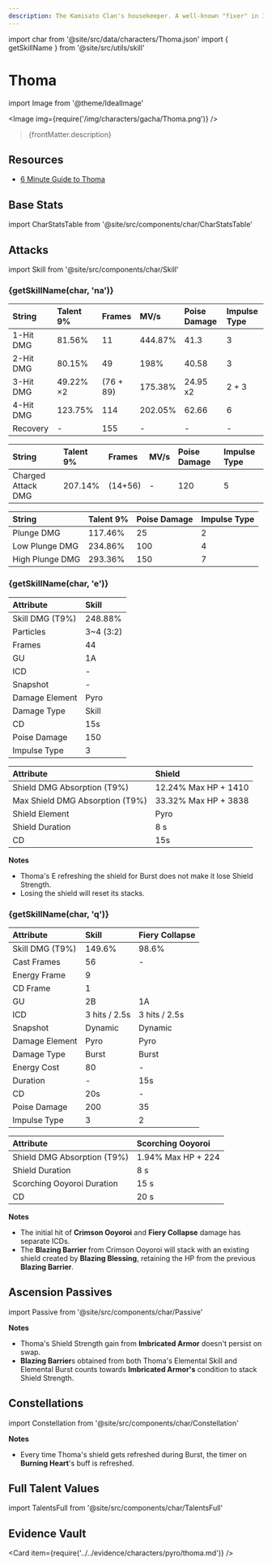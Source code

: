 ```yaml
---
description: The Kamisato Clan's housekeeper. A well-known "fixer" in Inazuma.
---
```


import char from '@site/src/data/characters/Thoma.json'
import { getSkillName } from '@site/src/utils/skill'

# Thoma

import Image from '@theme/IdealImage'

<Image img={require('/img/characters/gacha/Thoma.png')} />
<blockquote>{frontMatter.description}</blockquote>

## Resources

* [6 Minute Guide to Thoma](https://youtu.be/hWj-Ps6QzwE)

## Base Stats

import CharStatsTable from '@site/src/components/char/CharStatsTable'

<CharStatsTable char={char} />

## Attacks

import Skill from '@site/src/components/char/Skill'

<Tabs>
<TabItem value='na' label='Normal Attacks'>
<h3>{getSkillName(char, 'na')}</h3>
<div class='talent-columns'>
<Skill char={char} skill='na' sectionFilter='Normal Attack' />

| String    | Talent 9% | Frames      | MV/s    | Poise Damage | Impulse Type |
| :-------- | :-------- | :---------- | :------ | :----------- | :----------- |
| 1-Hit DMG | 81.56%    | 11          | 444.87% | 41.3         | 3            |
| 2-Hit DMG | 80.15%    | 49          | 198%    | 40.58        | 3            |
| 3-Hit DMG | 49.22% ×2 | \(76 + 89\) | 175.38% | 24.95 x2     | 2 + 3        |
| 4-Hit DMG | 123.75%   | 114         | 202.05% | 62.66        | 6            |
| Recovery  | -         | 155         | -       | -            | -            |

</div>
<div class='talent-columns'>
<Skill char={char} skill='na' sectionFilter='Charged Attack' />

| String             | Talent 9% | Frames    | MV/s | Poise Damage | Impulse Type |
| :----------------- | :-------- | :-------- | :--- | :----------- | :----------- |
| Charged Attack DMG | 207.14%   | \(14+56\) | -    | 120          | 5            |

</div>
<div class='talent-columns'>
<Skill char={char} skill='na' sectionFilter='Plunging Attack' />

| String          | Talent 9% | Poise Damage | Impulse Type |
| :-------------- | :-------- | :----------- | :----------- |
| Plunge DMG      | 117.46%   | 25           | 2            |
| Low Plunge DMG  | 234.86%   | 100          | 4            |
| High Plunge DMG | 293.36%   | 150          | 7            |

</div>
</TabItem>

<TabItem value='e' label='Skill'>
<h3>{getSkillName(char, 'e')}</h3>
<div class='talent-columns'>
<Skill char={char} skill='e' />

| Attribute         | Skill       |
| :---------------- | :---------- |
| Skill DMG \(T9%\) | 248.88%     |
| Particles         | 3~4 \(3:2\) |
| Frames            | 44          |
| GU                | 1A          |
| ICD               | -           |
| Snapshot          | -           |
| Damage Element    | Pyro        |
| Damage Type       | Skill       |
| CD                | 15s         |
| Poise Damage      | 150         |
| Impulse Type      | 3           |

| Attribute                         | Shield               |
| :-------------------------------- | :------------------- |
| Shield DMG Absorption \(T9%\)     | 12.24% Max HP + 1410 |
| Max Shield DMG Absorption \(T9%\) | 33.32% Max HP + 3838 |
| Shield Element                    | Pyro                 |
| Shield Duration                   | 8 s                  |
| CD                                | 15s                  |

</div>

**Notes**

* Thoma's E refreshing the shield for Burst does not make it lose Shield Strength.
* Losing the shield will reset its stacks.

</TabItem>

<TabItem value='q' label='Burst'>
<h3>{getSkillName(char, 'q')}</h3>
<div class='talent-columns'>
<Skill char={char} skill='q'/>

| Attribute         | Skill         | Fiery Collapse |
| :---------------- | :------------ | :------------- |
| Skill DMG \(T9%\) | 149.6%        | 98.6%          |
| Cast Frames       | 56            | -              |
| Energy Frame      | 9             |
| CD Frame          | 1             |
| GU                | 2B            | 1A             |
| ICD               | 3 hits / 2.5s | 3 hits / 2.5s  |
| Snapshot          | Dynamic       | Dynamic        |
| Damage Element    | Pyro          | Pyro           |
| Damage Type       | Burst         | Burst          |
| Energy Cost       | 80            | -              |
| Duration          | -             | 15s            |
| CD                | 20s           | -              |
| Poise Damage      | 200           | 35             |
| Impulse Type      | 3             | 2              |

</div>

| Attribute                     | Scorching Ooyoroi  |
| :---------------------------- | :----------------- |
| Shield DMG Absorption \(T9%\) | 1.94% Max HP + 224 |
| Shield Duration               | 8 s                |
| Scorching Ooyoroi Duration    | 15 s               |
| CD                            | 20 s               |

**Notes**

* The initial hit of **Crimson Ooyoroi** and **Fiery Collapse** damage has separate ICDs.
* The **Blazing Barrier** from Crimson Ooyoroi will stack with an existing shield created by **Blazing Blessing**, retaining the HP from the previous **Blazing Barrier**.

</TabItem>
</Tabs>

## Ascension Passives

import Passive from '@site/src/components/char/Passive'

<Tabs>
<TabItem value='passive' label='Passive'>
<Passive char={char} passive={2} />
</TabItem>

<TabItem value='a1' label='Ascension 1'>
<Passive char={char} passive={0} />

**Notes**

* Thoma's Shield Strength gain from **Imbricated Armor** doesn't persist on swap.
* **Blazing Barrier**s obtained from both Thoma's Elemental Skill and Elemental Burst counts towards **Imbricated Armor's** condition to stack Shield Strength.

</TabItem>

<TabItem value='a4' label='Ascension 4'>
<Passive char={char} passive={1} />
</TabItem>
</Tabs>

## Constellations

import Constellation from '@site/src/components/char/Constellation'

<Tabs>
<TabItem value='c1' label='C1'>
<Constellation char={char} constellation={1} />
</TabItem>

<TabItem value="c2" label="C2">
<Constellation char={char} constellation={2} />
</TabItem>

<TabItem value='c3' label='C3'>
<Constellation char={char} constellation={3} />
</TabItem>

<TabItem value='c4' label='C4'>
<Constellation char={char} constellation={4} />
</TabItem>

<TabItem value='c5' label='C5'>
<Constellation char={char} constellation={5} />
</TabItem>

<TabItem value='c6' label='C6'>
<Constellation char={char} constellation={6} />

**Notes**

* Every time Thoma's shield gets refreshed during Burst, the timer on **Burning Heart**'s buff is refreshed.

</TabItem>
</Tabs>

## Full Talent Values

import TalentsFull from '@site/src/components/char/TalentsFull'

<TalentsFull char={char}/>

## Evidence Vault

<Card item={require('../../evidence/characters/pyro/thoma.md')} />
